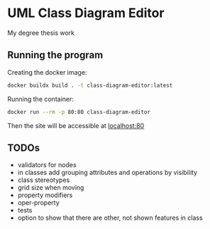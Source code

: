 # UML Class Diagram Editor 

My degree thesis work

## Running the program

Creating the docker image:

```bash
docker buildx build . -t class-diagram-editor:latest
```

Running the container:

```bash 
docker run --rm -p 80:80 class-diagram-editor
```

Then the site will be accessible at [localhost:80](http://localhost:80)

## TODOs

- validators for nodes
- in classes add grouping attributes and operations by visibility
- class stereotypes
- grid size when moving
- property modifiers
- oper-property
- tests
- option to show that there are other, not shown features in class